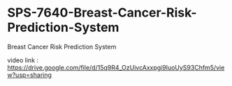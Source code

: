 # SPS-7640-Breast-Cancer-Risk-Prediction-System
Breast Cancer Risk Prediction System

video link : https://drive.google.com/file/d/15q9R4_OzUivcAxxpgi9IuoUyS93Chfm5/view?usp=sharing
